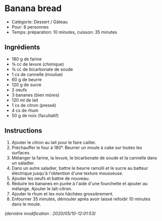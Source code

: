 # Banana bread

* Catégorie: Dessert / Gâteau
* Pour: 8 personnes
* Temps: préparation: 10 minutes, cuisson: 35 minutes

## Ingrédients
* 180 g de farine
* &frac34; cc de levure (chimique)
* &frac34; cc de bicarbonate de soude
* 1 cs de cannelle (moulue)
* 60 g de beurre
* 120 g de sucre
* 2 oeufs
* 3 bananes (bien mûres)
* 120 ml de lait
* 1 cs de citron (pressé)
* 4 cs de rhum
* 50 g de noix (facultatif)

## Instructions
1. Ajouter le citron au lait pour le faire cailler.
1. Préchauffer le four à 180°. Beurrer un moule à cake sur toutes les surfaces.
1. Mélanger la farine, la levure, le bicarbonate de soude et la cannelle dans un saladier.
1. Dans un autre saladier, battre le beurre ramolli et le sucre au batteur électrique jusqu'à l'obtention d'une texture mousseuse.
1. Ajouter les oeufs et battre de nouveau.
1. Réduire les bananes en purée à l'aide d'une fourchette et ajouter au mélange. Ajouter le lait-citron.
1. Ajouter le rhum et les noix hâchées grossièrement.
1. Enfourner 35 minutes, démouler après avoir laissé refoidir 10 minutes dans le moule.

_(dernière modification : 2020/05/10-12:01:53)_
